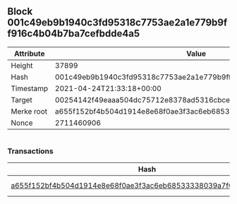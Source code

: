 ## Block 001c49eb9b1940c3fd95318c7753ae2a1e779b9ff916c4b04b7ba7cefbdde4a5

Attribute | Value
--- | ---
Height | 37899
Hash | 001c49eb9b1940c3fd95318c7753ae2a1e779b9ff916c4b04b7ba7cefbdde4a5
Timestamp | 2021-04-24T21:33:18+00:00
Target | 00254142f49eaaa504dc75712e8378ad5316cbcead634704b3734b6271167cc4
Merke root | a655f152bf4b504d1914e8e68f0ae3f3ac6eb68533338039a7f0571bd31f3b8f
Nonce | 2711460906

```

```

### Transactions

Hash | Amount
--- | ---
[a655f152bf4b504d1914e8e68f0ae3f3ac6eb68533338039a7f0571bd31f3b8f](a655f152bf4b504d1914e8e68f0ae3f3ac6eb68533338039a7f0571bd31f3b8f.md) | 10.00000000 SKEPTI 
